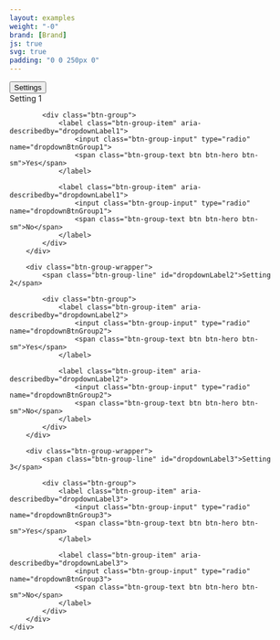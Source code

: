 ```yaml
---
layout: examples
weight: "-0"
brand: [Brand]
js: true
svg: true
padding: "0 0 250px 0"
---
```


<div class="btn-dropdown js-dropdown" aria-haspopup="true">
	<button type="button" class="btn btn-hero js-button-dropdown" aria-label="Settings. Hit enter to open dropdown">
		<span class="btn-dropdown-caret">Settings</span>
	</button>
	<div class="dropdown-menu js-button-dropdownbody" role="menu" aria-label="Hit the Esc key to close dropdown" tabindex="-1">
		<div class="btn-group-wrapper">
			<span class="btn-group-line" id="dropdownLabel1">Setting 1</span>

			<div class="btn-group">
				<label class="btn-group-item" aria-describedby="dropdownLabel1">
					<input class="btn-group-input" type="radio" name="dropdownBtnGroup1">
					<span class="btn-group-text btn btn-hero btn-sm">Yes</span>
				</label>

				<label class="btn-group-item" aria-describedby="dropdownLabel1">
					<input class="btn-group-input" type="radio" name="dropdownBtnGroup1">
					<span class="btn-group-text btn btn-hero btn-sm">No</span>
				</label>
			</div>
		</div>

		<div class="btn-group-wrapper">
			<span class="btn-group-line" id="dropdownLabel2">Setting 2</span>

			<div class="btn-group">
				<label class="btn-group-item" aria-describedby="dropdownLabel2">
					<input class="btn-group-input" type="radio" name="dropdownBtnGroup2">
					<span class="btn-group-text btn btn-hero btn-sm">Yes</span>
				</label>

				<label class="btn-group-item" aria-describedby="dropdownLabel2">
					<input class="btn-group-input" type="radio" name="dropdownBtnGroup2">
					<span class="btn-group-text btn btn-hero btn-sm">No</span>
				</label>
			</div>
		</div>

		<div class="btn-group-wrapper">
			<span class="btn-group-line" id="dropdownLabel3">Setting 3</span>

			<div class="btn-group">
				<label class="btn-group-item" aria-describedby="dropdownLabel3">
					<input class="btn-group-input" type="radio" name="dropdownBtnGroup3">
					<span class="btn-group-text btn btn-hero btn-sm">Yes</span>
				</label>

				<label class="btn-group-item" aria-describedby="dropdownLabel3">
					<input class="btn-group-input" type="radio" name="dropdownBtnGroup3">
					<span class="btn-group-text btn btn-hero btn-sm">No</span>
				</label>
			</div>
		</div>
	</div>
</div>